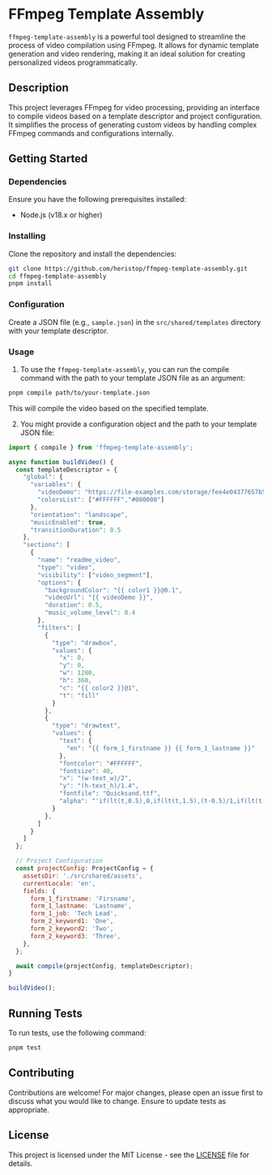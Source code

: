 # FFmpeg Template Assembly

`ffmpeg-template-assembly` is a powerful tool designed to streamline the process of video compilation using FFmpeg. It allows for dynamic template generation and video rendering, making it an ideal solution for creating personalized videos programmatically.

## Description

This project leverages FFmpeg for video processing, providing an interface to compile videos based on a template descriptor and project configuration. It simplifies the process of generating custom videos by handling complex FFmpeg commands and configurations internally.

## Getting Started

### Dependencies

Ensure you have the following prerequisites installed:

- Node.js (v18.x or higher)

### Installing

Clone the repository and install the dependencies:

```bash
git clone https://github.com/heristop/ffmpeg-template-assembly.git
cd ffmpeg-template-assembly
pnpm install
```

### Configuration

Create a JSON file (e.g., `sample.json`) in the `src/shared/templates` directory with your template descriptor.

### Usage

1. To use the `ffmpeg-template-assembly`, you can run the compile command with the path to your template JSON file as an argument:

```bash
pnpm compile path/to/your-template.json
```

This will compile the video based on the specified template.

2. You might provide a configuration object and the path to your template JSON file:

```javascript
import { compile } from 'ffmpeg-template-assembly';

async function buildVideo() {
  const templateDescriptor = {
    "global": {
      "variables": {
        "videoDemo": "https://file-examples.com/storage/fee4e04377657b56c9a6785/2017/04/file_example_MP4_1280_10MG.mp4",
        "colorsList": ["#FFFFFF","#000000"]
      },
      "orientation": "landscape",
      "musicEnabled": true,
      "transitionDuration": 0.5
    },
    "sections": [
      {
        "name": "readme_video",
        "type": "video",
        "visibility": ["video_segment"],
        "options": {
          "backgroundColor": "{{ color1 }}@0.1",
          "videoUrl": "{{ videoDemo }}",
          "duration": 0.5,
          "music_volume_level": 0.4
        },
        "filters": [
          {
            "type": "drawbox",
            "values": {
              "x": 0,
              "y": 0,
              "w": 1280,
              "h": 360,
              "c": "{{ color2 }}@1",
              "t": "fill"
            }
          },
          {
            "type": "drawtext",
            "values": {
              "text": {
                "en": "{{ form_1_firstname }} {{ form_1_lastname }}"
              },
              "fontcolor": "#FFFFFF",
              "fontsize": 40,
              "x": "(w-text_w)/2",
              "y": "(h-text_h)/1.4",
              "fontfile": "Quicksand.ttf",
              "alpha": "'if(lt(t,0.5),0,if(lt(t,1.5),(t-0.5)/1,if(lt(t,5),1,if(lt(t,7),(1-(t-6))/1,0))))'"
            }
          },
        ]
      }
    ]
  };

  // Project Configuration
  const projectConfig: ProjectConfig = {
    assetsDir: './src/shared/assets',
    currentLocale: 'en',
    fields: {
      form_1_firstname: 'Firsname',
      form_1_lastname: 'Lastname',
      form_1_job: 'Tech Lead',
      form_2_keyword1: 'One',
      form_2_keyword2: 'Two',
      form_2_keyword3: 'Three',
    },
  };

  await compile(projectConfig, templateDescriptor);
}

buildVideo();
```

## Running Tests

To run tests, use the following command:

```bash
pnpm test
```

## Contributing

Contributions are welcome! For major changes, please open an issue first to discuss what you would like to change. Ensure to update tests as appropriate.

## License

This project is licensed under the MIT License - see the [LICENSE](LICENSE) file for details.
